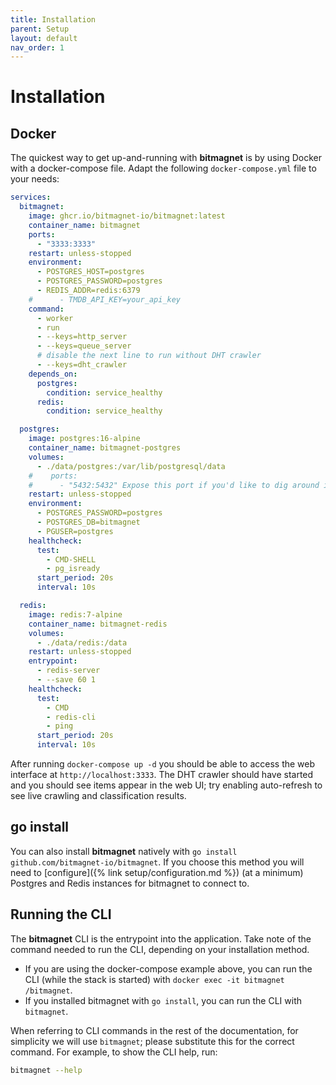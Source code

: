 ```yaml
---
title: Installation
parent: Setup
layout: default
nav_order: 1
---
```


# Installation

## Docker

The quickest way to get up-and-running with **bitmagnet** is by using Docker with a docker-compose file. Adapt the following `docker-compose.yml` file to your needs:

```yml
services:
  bitmagnet:
    image: ghcr.io/bitmagnet-io/bitmagnet:latest
    container_name: bitmagnet
    ports:
      - "3333:3333"
    restart: unless-stopped
    environment:
      - POSTGRES_HOST=postgres
      - POSTGRES_PASSWORD=postgres
      - REDIS_ADDR=redis:6379
    #      - TMDB_API_KEY=your_api_key
    command:
      - worker
      - run
      - --keys=http_server
      - --keys=queue_server
      # disable the next line to run without DHT crawler
      - --keys=dht_crawler
    depends_on:
      postgres:
        condition: service_healthy
      redis:
        condition: service_healthy

  postgres:
    image: postgres:16-alpine
    container_name: bitmagnet-postgres
    volumes:
      - ./data/postgres:/var/lib/postgresql/data
    #    ports:
    #      - "5432:5432" Expose this port if you'd like to dig around in the database
    restart: unless-stopped
    environment:
      - POSTGRES_PASSWORD=postgres
      - POSTGRES_DB=bitmagnet
      - PGUSER=postgres
    healthcheck:
      test:
        - CMD-SHELL
        - pg_isready
      start_period: 20s
      interval: 10s

  redis:
    image: redis:7-alpine
    container_name: bitmagnet-redis
    volumes:
      - ./data/redis:/data
    restart: unless-stopped
    entrypoint:
      - redis-server
      - --save 60 1
    healthcheck:
      test:
        - CMD
        - redis-cli
        - ping
      start_period: 20s
      interval: 10s
```

After running `docker-compose up -d` you should be able to access the web interface at `http://localhost:3333`. The DHT crawler should have started and you should see items appear in the web UI; try enabling auto-refresh to see live crawling and classification results.

## go install

You can also install **bitmagnet** natively with `go install github.com/bitmagnet-io/bitmagnet`. If you choose this method you will need to [configure]({% link setup/configuration.md %}) (at a minimum) Postgres and Redis instances for bitmagnet to connect to.

## Running the CLI

The **bitmagnet** CLI is the entrypoint into the application. Take note of the command needed to run the CLI, depending on your installation method.

- If you are using the docker-compose example above, you can run the CLI (while the stack is started) with `docker exec -it bitmagnet /bitmagnet`.
- If you installed bitmagnet with `go install`, you can run the CLI with `bitmagnet`.

When referring to CLI commands in the rest of the documentation, for simplicity we will use `bitmagnet`; please substitute this for the correct command. For example, to show the CLI help, run:

```sh
bitmagnet --help
```
